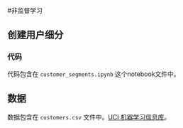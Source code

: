 #非监督学习
## 创建用户细分


### 代码

代码包含在 `customer_segments.ipynb` 这个notebook文件中。


## 数据

​数据包含在 `customers.csv` 文件中。[UCI 机器学习信息库](https://archive.ics.uci.edu/ml/datasets/Wholesale+customers)。